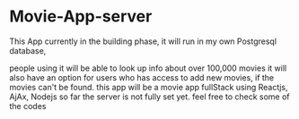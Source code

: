 # Movie-App-server

This App currently in the building phase, it will run in my own Postgresql database, 
              
 people using it will be able to look up info about over 100,000 movies
  it will also have an option for users who has access to add new movies, if the movies can't be found.
 this app will be a movie app fullStack using Reactjs, AjAx, Nodejs
  so far the server is not fully set yet. feel free to check some of the codes
